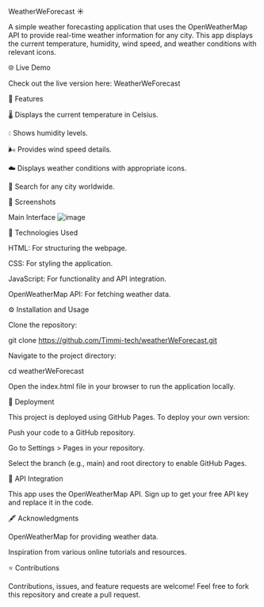 WeatherWeForecast ☀️

A simple weather forecasting application that uses the OpenWeatherMap API to provide real-time weather information for any city. This app displays the current temperature, humidity, wind speed, and weather conditions with relevant icons.

🌐 Live Demo

Check out the live version here: WeatherWeForecast

🚀 Features

🌡️ Displays the current temperature in Celsius.

💧 Shows humidity levels.

🌬️ Provides wind speed details.

☁️ Displays weather conditions with appropriate icons.

🔎 Search for any city worldwide.

📸 Screenshots

Main Interface
![image](https://github.com/user-attachments/assets/dfada1b7-27b8-4373-9662-5a8855e5e976)

💪 Technologies Used

HTML: For structuring the webpage.

CSS: For styling the application.

JavaScript: For functionality and API integration.

OpenWeatherMap API: For fetching weather data.

⚙️ Installation and Usage

Clone the repository:

git clone https://github.com/Timmi-tech/weatherWeForecast.git

Navigate to the project directory:

cd weatherWeForecast

Open the index.html file in your browser to run the application locally.

📄 Deployment

This project is deployed using GitHub Pages. To deploy your own version:

Push your code to a GitHub repository.

Go to Settings > Pages in your repository.

Select the branch (e.g., main) and root directory to enable GitHub Pages.

🔗 API Integration

This app uses the OpenWeatherMap API. Sign up to get your free API key and replace it in the code.

🖋️ Acknowledgments

OpenWeatherMap for providing weather data.

Inspiration from various online tutorials and resources.

⭐ Contributions

Contributions, issues, and feature requests are welcome! Feel free to fork this repository and create a pull request.

